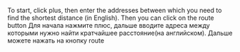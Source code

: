 To start, click plus, then enter the addresses between which you need to find the shortest distance (in English). Then you can click on the route button
Для начала нажмите плюс, дальше вводите адреса между которыми нужно найти кратчайшее расстояние(на английском). Дальше можете нажать на кнопку route
